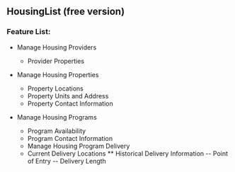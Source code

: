 ## HousingList (free version)

### Feature List:


  * Manage Housing Providers
    - Provider Properties
  
  * Manage Housing Properties
    - Property Locations
    - Property Units and Address
    - Property Contact Information

  * Manage Housing Programs
    - Program Availability
    - Program Contact Information
    - Manage Housing Program Delivery
    -  Current Delivery Locations
    ** Historical Delivery Information
    -- Point of Entry
    -- Delivery Length
